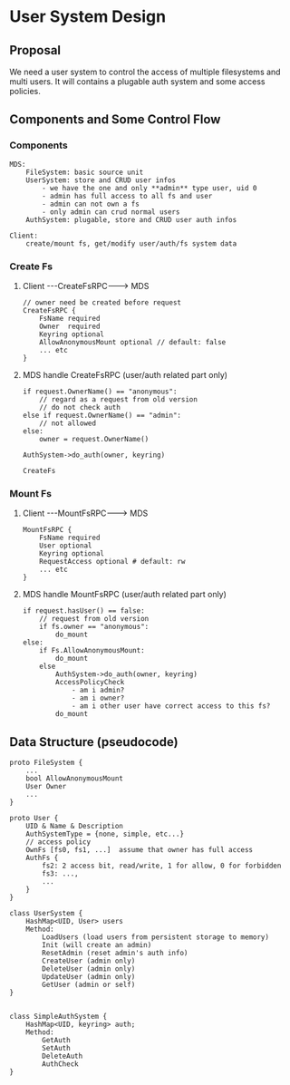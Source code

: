 # User System Design

## Proposal

We need a user system to control the access of multiple filesystems and multi
users. It will contains a plugable auth system and some access policies.

## Components and Some Control Flow

### Components

```
MDS:
    FileSystem: basic source unit
    UserSystem: store and CRUD user infos
        - we have the one and only **admin** type user, uid 0
        - admin has full access to all fs and user
        - admin can not own a fs
        - only admin can crud normal users
    AuthSystem: plugable, store and CRUD user auth infos

Client:
    create/mount fs, get/modify user/auth/fs system data
```

### Create Fs

1. Client ---CreateFsRPC---> MDS
    ```
    // owner need be created before request
    CreateFsRPC {
        FsName required
        Owner  required
        Keyring optional
        AllowAnonymousMount optional // default: false
        ... etc
    }
    ```


2. MDS handle CreateFsRPC (user/auth related part only)
    ```
    if request.OwnerName() == "anonymous":
        // regard as a request from old version
        // do not check auth
    else if request.OwnerName() == "admin":
        // not allowed
    else:
        owner = request.OwnerName()
    
    AuthSystem->do_auth(owner, keyring)
    
    CreateFs
    ```

### Mount Fs

1. Client ---MountFsRPC---> MDS
    ```
    MountFsRPC {
        FsName required
        User optional
        Keyring optional
        RequestAccess optional # default: rw
        ... etc
    }
    ```

2. MDS handle MountFsRPC (user/auth related part only)

    ```
    if request.hasUser() == false:
        // request from old version
        if fs.owner == "anonymous":
            do_mount
    else:
        if Fs.AllowAnonymousMount:
            do_mount
        else
            AuthSystem->do_auth(owner, keyring)
            AccessPolicyCheck
                - am i admin?
                - am i owner?
                - am i other user have correct access to this fs?
            do_mount
    ```


## Data Structure (pseudocode)

```
proto FileSystem {
    ...
    bool AllowAnonymousMount
    User Owner
    ...
}

proto User {
    UID & Name & Description
    AuthSystemType = {none, simple, etc...}
    // access policy
    OwnFs [fs0, fs1, ...]  assume that owner has full access
    AuthFs {
        fs2: 2 access bit, read/write, 1 for allow, 0 for forbidden
        fs3: ...,
        ...
    }
}

class UserSystem {
    HashMap<UID, User> users
    Method:
        LoadUsers (load users from persistent storage to memory)
        Init (will create an admin)
        ResetAdmin (reset admin's auth info)
        CreateUser (admin only)
        DeleteUser (admin only)
        UpdateUser (admin only)
        GetUser (admin or self)
}


class SimpleAuthSystem {
    HashMap<UID, keyring> auth;
    Method:
        GetAuth
        SetAuth
        DeleteAuth
        AuthCheck
}
```
